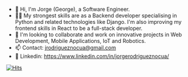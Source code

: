 - 👋 Hi, I'm Jorge (George), a Software Engineer.
- 👨‍🎓 My strongest skills are as a Backend developer specialising in Python and related technologies like Django. I'm also improving my frontend skills in React to be a full-stack developer.
- 🤝 I'm looking to collaborate and work on innovative projects in Web Development, Mobile Applications, IoT and Robotics.
- 📫 Contact: jrodrigueznocua@gmail.com
- 🪪 Linkedin: https://www.linkedin.com/in/jorgerodrigueznocua/

[![Hits](https://hits.seeyoufarm.com/api/count/incr/badge.svg?tab=repositories&url=https%3A%2F%2Fgithub.com%2Fjrodriguez19&count_bg=%2379C83D&title_bg=%23555555&icon=&icon_color=%23E7E7E7&title=hits&edge_flat=false)](https://hits.seeyoufarm.com)

<!---
jrodriguez19/jrodriguez19 is a ✨ special ✨ repository because its `README.md` (this file) appears on your GitHub profile.
You can click the Preview link to take a look at your changes.
--->
